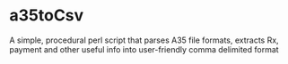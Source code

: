 # a35toCsv
A simple, procedural perl script that parses A35 file formats, extracts Rx, payment and other useful info into user-friendly comma delimited format

